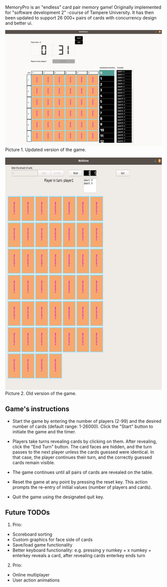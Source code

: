 MemoryPro is an "endless" card pair memory game! Originally implemented for "software development 2" -course of Tampere University. It has then been updated to support 26 000+ pairs of cards with concurrency design and better ui.

<img src='updated.png' width='800'>
Picture 1. Updated version of the game.
<br>
<br>
<img src='original.png' height='745'>
Picture 2. Old version of the game.

## Game's instructions
- Start the game by entering the number of players (2-99) and the desired number of cards (default range: 1-26000). Click the "Start" button to initiate the game and the timer.
- Players take turns revealing cards by clicking on them. After revealing, click the "End Turn" button. The card faces are hidden, and the turn passes to the next player unless the cards guessed were identical. In that case, the player continues their turn, and the correctly guessed cards remain visible.
- The game continues until all pairs of cards are revealed on the table.

- Reset the game at any point by pressing the reset key. This action prompts the re-entry of initial values (number of players and cards).
- Quit the game using the designated quit key.


## Future TODOs
1. Prio:
- Scoreboard sorting
- Custom graphics for face side of cards
- Save/load game functionality
- Better keyboard functionality: e.g. pressing y numkey + x numkey + enterkey reveals a card, after revealing cards enterkey ends turn
2. Prio:
- Online multiplayer
- User action animations

